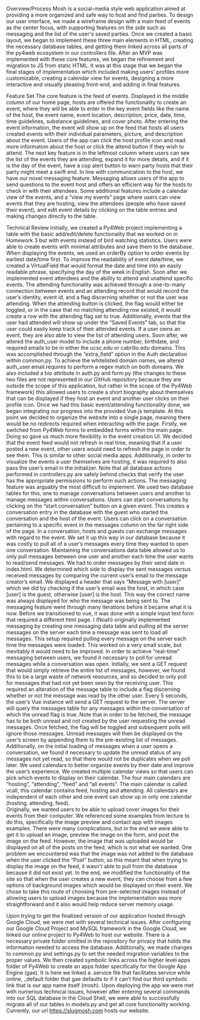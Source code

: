 Overview/Process
Mosh is a social-media style web application aimed at providing a more organized and safe way to host and find parties. To design our user interface, we made a wireframe design with a main feed of events as the center focus, with supporting features on the side such as messaging and the list of the user's saved parties. Once we created a basic layout, we began to implement these three main elements in HTML, creating the necessary database tables, and getting them linked across all parts of the py4web ecosystem in our controllers file. After an MVP was implemented with these core features, we began the refinement and migration to JS from static HTML. It was at this stage that we began the final stages of implementation which included making users' profiles more customizable, creating a calendar view for events, designing a more interactive and visually pleasing front-end, and adding in final features. 

Feature Set
The core feature is the feed of events. Displayed in the middle column of our home page, hosts are offered the functionality to create an event, where they will be able to enter in the key event fields like the name of the host, the event name, event location, description, price, date, time, time guidelines, substance guidelines, and cover photo. After entering the event information, the event will show up on the feed that hosts all users created events with their individual parameters, picture, and description about the event. Users of the app can click the host profile icon and read more information about the host or click the attend button if they wish to attend. The next key feature is in the leftmost column where users can see the list of the events they are attending, expand it for more details, and if it is the day of the event, have a cop alert button to warn party hosts that their party might meet a swift end. In line with communication to the host, we have our novel messaging feature. Messaging allows users of the app to send questions to the event host and offers an efficient way for the hosts to check in with their attendees. Some additional features include a calendar view of the events, and a “view my events” page where users can view events that they are hosting, view the attendees (people who have saved their event), and edit event details by clicking on the table entries and making changes directly to the table.

Technical Review
Initially, we created a Py4Web project implementing a table with the basic add/edit/delete functionality that we worked on in Homework 3 but with events instead of bird watching statistics. Users were able to create events with minimal attributes and save them to the database. When displaying the events, we used an orderBy option to order events by earliest date/time first. To improve the readability of event date/time, we created a VirtualField that would format the date and time into an easily readable phrase, specifying the day of the week in English. Soon after we implemented event attendees and the ability to attend and unattend specific events. The attending functionality was achieved through a one-to-many connection between events and an attending record that would record the user’s identity, event id, and a flag discerning whether or not the user was attending. When the attending button is clicked, the flag would either be toggled, or in the case that no matching attending row existed, it would create a row with the attending flag set to true. Additionally, events that the user had attended will show up under the “Saved Events” tab, so that the user could easily keep track of their attended events. If a user owns an event, they are also able to view the list of attending users. Soon after, we altered the auth_user model to include a phone number, birthdate, and required emails to be in either the ucsc.edu or cabrillo.edu domains. This was accomplished through the “extra_field” option in the Auth declaration within common.py. To achieve the whitelisted domain names, we altered auth_user.email.requires to perform a regex match on both domains. We also included a bio attribute in auth.py and form.py (the changes to these two files are not represented in our GitHub repository because they are outside the scope of this application, but rather in the scope of the Py4Web framework) this allowed users to create a short biography about themselves that can be displayed if they host an event and another user clicks on their profile icon.
Once we had this basic event/attending functionality done, we began integrating our progress into the provided Vue.js template. At this point we decided to organize the website into a single page, meaning there would be no redirects required when interacting with the page. Firstly, we switched from Py4Web forms to embedded forms within the main page. Doing so gave us much more flexibility in the event creation UI. We decided that the event feed would not refresh in real time, meaning that if a user posted a new event, other users would need to refresh the page in order to see them. This is similar to other social media apps. Additionally, in order to visualize the events a user themselves are hosting, it was required to also pass the user’s email in the initializer. Note that all database actions performed in controllers.py are safely behind checks that verify the user has the appropriate permissions to perform such actions. 
The messaging feature was arguably the most difficult to implement. We used two database tables for this, one to manage conversations between users and another to manage messages within conversations. Users can start conversations by clicking on the “start conversation” button on a given event. This creates a conversation entry in the database with the guest who started the conversation and the host of the event. Users can click on a conversation pertaining to a specific event in the messages column on the far right side of the page. In a conversation, hosts and guests can exchange messages with regard to the event. We set it up this way in our database because it was costly to pull all of a user’s messages every time they wanted to open one conversation. Maintaining the conversations data table allowed us to only pull messages between one user and another each time the user wants to read/send messages.
We had to order messages by their send date in index.html. We determined which side to display the sent messages versus received messages by comparing the current user’s email to the message creator’s email. We displayed a header that says “Message with [user]” which we did by checking if the user’s email was the host, in which case [user] is the guest, otherwise [user] is the host. This way the correct name was always displayed for who the message was being sent to. The messaging feature went through many iterations before it became what it is now. Before we transitioned to vue, it was done with a simple input text form that required a different html page. I (Noah) originally implemented messaging by creating one messaging data table and pulling all the server messages on the server each time a message was sent to load all messages. This setup required pulling every message on the server each time the messages were loaded. This worked on a very small scale, but inevitably it would need to be improved. 
In order to achieve “real-time” messaging between users, we found it necessary to poll for unread messages while a conversation was open. Initially, we sent a GET request that would simply retrieve the entire list of messages, however, we found this to be a large waste of network resources, and so decided to only poll for messages that had not yet been seen by the receiving user. This required an alteration of the message table to include a flag discerning whether or not the message was read by the other user. Every 5 seconds, the user’s Vue instance will send a GET request to the server. The server will query the messages table for any messages within the conversation of which the unread flag is true. Note that in order to be fetched, the message has to be both unread and not created by the user requesting the unread messages. Once fetched, the flag will be toggled and subsequent polls will ignore those messages. Unread messages will then be displayed on the user’s screen by appending them to the pre-existing list of messages. Additionally, on the initial loading of messages when a user opens a conversation, we found it necessary to update the unread status of any messages not yet read, so that there would not be duplicates when we poll later. 
We used calendars to better organize events by their date and improve the user’s experience. We created multiple calendar views so that users can pick which events to display on their calendar. The four main calendars are “hosting”, “attending”, “feed” and “all events”. The main calendar is called vcall, this calendar contains feed, hosting and attending. All calendars are independent of each other and one event can show up in only one calendar (hosting, attending, feed).  
Originally, we wanted users to be able to upload cover images for their events from their computer. We referenced some examples from lecture to do this, specifically the image preview and contact app with images examples. There were many complications, but in the end we were able to get it to upload an image, preview the image on the form, and post the image on the feed. However, the image that was uploaded would be displayed on all of the posts on the feed, which is not what we wanted. One problem we encountered was that the image was not added to the database when the user clicked the “Post” button, so this meant that when trying to display the image on the feed, it wasn't able to pull from the database because it did not exist yet. In the end, we modified the functionality of the site so that when the user creates a new event, they can choose from a few options of background images which would be displayed on their event. We chose to take this route of choosing from pre-selected images instead of allowing users to upload images because the implementation was more straightforward and it also would help reduce server memory usage.

Upon trying to get the finalized version of our application hosted through Google Cloud, we were met with several technical issues. After configuring our Google Cloud Project and MySQL framework in the Google Cloud, we linked our online project to Py4Web to host our website. There is a necessary private folder omitted in the repository for privacy that holds the information needed to access the database. Additionally, we made changes to common.py and settings.py to set the needed migration variables to the proper values. We then created symbolic links across the higher level apps folder of Py4Web to create an apps folder specifically for the Google App Engine (gae). It is here we linked a .service file that facilitates service while online, _default folder that gae defaults to if it can’t find our third symbolic link that is our app name itself (mosh). Upon deploying the app we were met with numerous technical issues, however after entering several commands into our SQL database in the Cloud Shell, we were able to successfully migrate all of our tables in models.py and get all core functionality working. Currently, our url https://slugmosh.com hosts our website.


